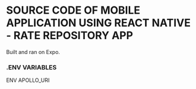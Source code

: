 # SOURCE CODE OF MOBILE APPLICATION USING REACT NATIVE - RATE REPOSITORY APP

Built and ran on Expo.

### .ENV VARIABLES 
ENV
APOLLO_URI
